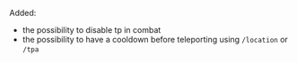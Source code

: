 Added:

- the possibility to disable tp in combat
- the possibility to have a cooldown before teleporting using `/location` or `/tpa`